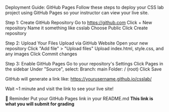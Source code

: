 Deployment Guide: GitHub Pages
Follow these steps to deploy your CSS lab project using GitHub Pages so your instructor can view your live site.

Step 1: Create GitHub Repository
Go to https://github.com
Click + New repository
Name it something like csslab
Choose Public
Click Create repository

Step 2: Upload Your Files
Upload via GitHub Website
Open your new repository
Click "Add file" > "Upload files"
Upload index.html, style.css, and any images
Click Commit changes

Step 3: Enable GitHub Pages
Go to your repository's Settings
Click Pages in the sidebar
Under "Source", select:
Branch: main
Folder: / (root)
Click Save

GitHub will generate a link like:
https://yourusername.github.io/csslab/

Wait ~1 minute and visit the link to see your live site!

📝 Reminder
Put your GitHub Pages link in your README.md
**This link is what you will submit for grading**

